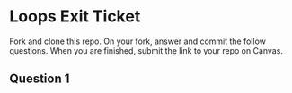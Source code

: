 # Loops Exit Ticket

Fork and clone this repo. On your fork, answer and commit the follow questions. When you are finished, submit the link to your repo on Canvas.

## Question 1
